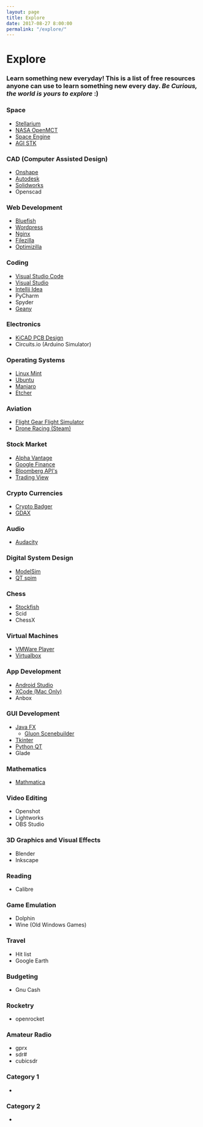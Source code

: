 ```yaml
---
layout: page
title: Explore
date: 2017-08-27 8:00:00
permalink: "/explore/"
---
```


<div id="gtadvice-content" markdown="1">

# Explore

### Learn something new everyday! This is a list of free resources **anyone** can use to learn something new every day. *Be Curious, the world is yours to explore* :)


<div class="advice-primary" markdown="1">

### Space

- [Stellarium](http://stellarium.org/)
- [NASA OpenMCT](https://openmct-demo.herokuapp.com/)
- [Space Engine](http://spaceengine.org/)
- [AGI STK](https://www.agi.com/products/engineering-tools)

</div>


<div class="advice-secondary" markdown="1">

### CAD (Computer Assisted Design)

- [Onshape](https://www.onshape.com/)
- [Autodesk](https://www.autodesk.com/education/home)
- [Solidworks](http://www.solidworks.com/sw/industries/education/engineering-education-software.htm)
- Openscad

</div>


<div class="advice-primary" markdown="1">

### Web Development

- [Bluefish](http://bluefish.openoffice.nl/screenshots.html)
- [Wordpress](https://wordpress.org/download/)
- [Nginx](https://www.nginx.com/)
- [Filezilla](https://filezilla-project.org/)
- [Optimizilla](http://optimizilla.com/)

</div>


<div class="advice-secondary" markdown="1">

### Coding

- [Visual Studio Code](https://code.visualstudio.com/)
- [Visual Studio](https://www.visualstudio.com/vs/community/)
- [Intellij Idea](https://www.jetbrains.com/idea/download/)
- PyCharm
- Spyder
- [Geany](https://www.geany.org/Download/Releases)

</div>


<div class="advice-primary" markdown="1">

### Electronics

- [KiCAD PCB Design](http://kicad-pcb.org/)
- Circuits.io (Arduino Simulator)

</div>


<div class="advice-secondary" markdown="1">

### Operating Systems

- [Linux Mint](https://linuxmint.com/)
- [Ubuntu](https://www.ubuntu.com/)
- [Manjaro](https://manjaro.org/)
- [Etcher](https://etcher.io/)

</div>


<div class="advice-primary" markdown="1">

### Aviation

- [Flight Gear Flight Simulator](http://www.flightgear.org/)
- [Drone Racing (Steam)](http://store.steampowered.com/app/691730/FPV_Drone_Simulator/)

</div>


<div class="advice-secondary" markdown="1">

### Stock Market

- [Alpha Vantage](https://www.alphavantage.co/)
- [Google Finance](https://finance.google.com/finance)
- [Bloomberg API's](https://www.bloomberg.com/professional/support/api-library/)
- [Trading View](https://www.tradingview.com/)

</div>


<div class="advice-primary" markdown="1">

### Crypto Currencies

- [Crypto Badger](http://www.cryptobadger.com/2017/04/build-ethereum-mining-rig-hardware/)
- [GDAX](https://www.gdax.com/trade/ETH-USD)

</div>


<div class="advice-secondary" markdown="1">

### Audio

- [Audacity](http://www.audacityteam.org/)

</div>


<div class="advice-primary" markdown="1">

### Digital System Design

- [ModelSim](https://www.mentor.com/company/higher_ed/modelsim-student-edition)
- [QT spim](http://spimsimulator.sourceforge.net/)

</div>


<div class="advice-secondary" markdown="1">

### Chess

- [Stockfish](https://stockfishchess.org/)
- Scid
- ChessX

</div>


<div class="advice-primary" markdown="1">

### Virtual Machines

- [VMWare Player](https://www.vmware.com/products/workstation-player/workstation-player-evaluation.html)
- [Virtualbox](https://www.virtualbox.org/wiki/Downloads)

</div>


<div class="advice-secondary" markdown="1">

### App Development

- [Android Studio](https://developer.android.com/studio/index.html?gclid=Cj0KCQiAl8rQBRDrARIsAEW_To_usYrGAyCBmc9-NgQv-lfpJ3NgvftF7r9SZ4WVAmINoUU85w5jp0AaAmAyEALw_wcB)
- [XCode (Mac Only)](https://developer.apple.com/xcode/downloads/)
- Anbox

</div>


<div class="advice-primary" markdown="1">

### GUI Development

- [Java FX](http://www.oracle.com/technetwork/java/javase/downloads/jdk8-downloads-2133151.html)
    - [Gluon Scenebuilder](http://gluonhq.com/products/scene-builder/)
- [Tkinter](https://wiki.python.org/moin/TkInter)
- [Python QT](https://sourceforge.net/projects/pyqt/)
- Glade

</div>


<div class="advice-secondary" markdown="1">

### Mathematics

- [Mathmatica](http://www.wolfram.com/solutions/education/students/)

</div>


<div class="advice-primary" markdown="1">

### Video Editing

- Openshot
- Lightworks
- OBS Studio

</div>


<div class="advice-secondary" markdown="1">

### 3D Graphics and Visual Effects

- Blender
- Inkscape

</div>


<div class="advice-primary" markdown="1">

### Reading

- Calibre

</div>


<div class="advice-secondary" markdown="1">

### Game Emulation

- Dolphin
- Wine (Old Windows Games)

</div>


<div class="advice-primary" markdown="1">

### Travel

- Hit list
- Google Earth

</div>


<div class="advice-secondary" markdown="1">

### Budgeting

- Gnu Cash

</div>


<div class="advice-primary" markdown="1">

### Rocketry

- openrocket

</div>


<div class="advice-secondary" markdown="1">

### Amateur Radio

- gprx
- sdr#
- cubicsdr

</div>


<div class="advice-primary" markdown="1">

### Category 1

- 

</div>


<div class="advice-secondary" markdown="1">

### Category 2

- 

</div>